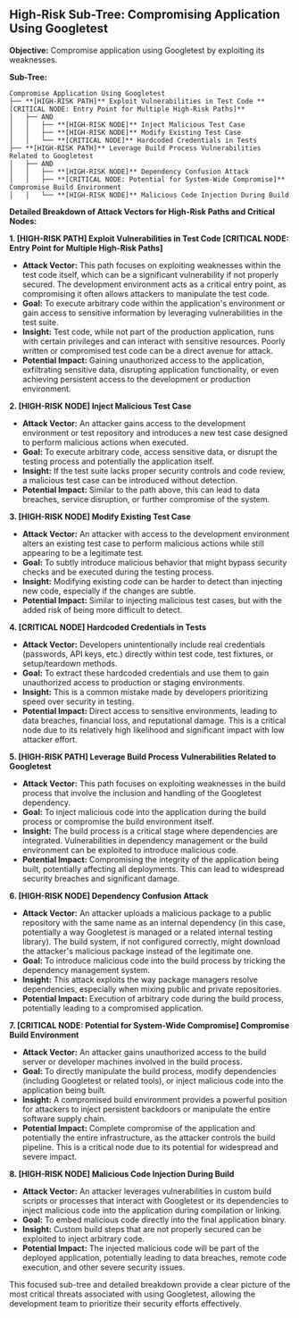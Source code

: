 ## High-Risk Sub-Tree: Compromising Application Using Googletest

**Objective:** Compromise application using Googletest by exploiting its weaknesses.

**Sub-Tree:**

```
Compromise Application Using Googletest
├── **[HIGH-RISK PATH]** Exploit Vulnerabilities in Test Code **[CRITICAL NODE: Entry Point for Multiple High-Risk Paths]**
│   ├── AND
│   │   ├── **[HIGH-RISK NODE]** Inject Malicious Test Case
│   │   ├── **[HIGH-RISK NODE]** Modify Existing Test Case
│   │   └── **[CRITICAL NODE]** Hardcoded Credentials in Tests
├── **[HIGH-RISK PATH]** Leverage Build Process Vulnerabilities Related to Googletest
│   ├── AND
│   │   ├── **[HIGH-RISK NODE]** Dependency Confusion Attack
│   │   ├── **[CRITICAL NODE: Potential for System-Wide Compromise]** Compromise Build Environment
│   │   └── **[HIGH-RISK NODE]** Malicious Code Injection During Build
```

**Detailed Breakdown of Attack Vectors for High-Risk Paths and Critical Nodes:**

**1. [HIGH-RISK PATH] Exploit Vulnerabilities in Test Code [CRITICAL NODE: Entry Point for Multiple High-Risk Paths]**

* **Attack Vector:** This path focuses on exploiting weaknesses within the test code itself, which can be a significant vulnerability if not properly secured. The development environment acts as a critical entry point, as compromising it often allows attackers to manipulate the test code.
* **Goal:** To execute arbitrary code within the application's environment or gain access to sensitive information by leveraging vulnerabilities in the test suite.
* **Insight:** Test code, while not part of the production application, runs with certain privileges and can interact with sensitive resources. Poorly written or compromised test code can be a direct avenue for attack.
* **Potential Impact:**  Gaining unauthorized access to the application, exfiltrating sensitive data, disrupting application functionality, or even achieving persistent access to the development or production environment.

**2. [HIGH-RISK NODE] Inject Malicious Test Case**

* **Attack Vector:** An attacker gains access to the development environment or test repository and introduces a new test case designed to perform malicious actions when executed.
* **Goal:** To execute arbitrary code, access sensitive data, or disrupt the testing process and potentially the application itself.
* **Insight:** If the test suite lacks proper security controls and code review, a malicious test case can be introduced without detection.
* **Potential Impact:**  Similar to the path above, this can lead to data breaches, service disruption, or further compromise of the system.

**3. [HIGH-RISK NODE] Modify Existing Test Case**

* **Attack Vector:** An attacker with access to the development environment alters an existing test case to perform malicious actions while still appearing to be a legitimate test.
* **Goal:** To subtly introduce malicious behavior that might bypass security checks and be executed during the testing process.
* **Insight:** Modifying existing code can be harder to detect than injecting new code, especially if the changes are subtle.
* **Potential Impact:**  Similar to injecting malicious test cases, but with the added risk of being more difficult to detect.

**4. [CRITICAL NODE] Hardcoded Credentials in Tests**

* **Attack Vector:** Developers unintentionally include real credentials (passwords, API keys, etc.) directly within test code, test fixtures, or setup/teardown methods.
* **Goal:** To extract these hardcoded credentials and use them to gain unauthorized access to production or staging environments.
* **Insight:** This is a common mistake made by developers prioritizing speed over security in testing.
* **Potential Impact:**  Direct access to sensitive environments, leading to data breaches, financial loss, and reputational damage. This is a critical node due to its relatively high likelihood and significant impact with low attacker effort.

**5. [HIGH-RISK PATH] Leverage Build Process Vulnerabilities Related to Googletest**

* **Attack Vector:** This path focuses on exploiting weaknesses in the build process that involve the inclusion and handling of the Googletest dependency.
* **Goal:** To inject malicious code into the application during the build process or compromise the build environment itself.
* **Insight:** The build process is a critical stage where dependencies are integrated. Vulnerabilities in dependency management or the build environment can be exploited to introduce malicious code.
* **Potential Impact:**  Compromising the integrity of the application being built, potentially affecting all deployments. This can lead to widespread security breaches and significant damage.

**6. [HIGH-RISK NODE] Dependency Confusion Attack**

* **Attack Vector:** An attacker uploads a malicious package to a public repository with the same name as an internal dependency (in this case, potentially a way Googletest is managed or a related internal testing library). The build system, if not configured correctly, might download the attacker's malicious package instead of the legitimate one.
* **Goal:** To introduce malicious code into the build process by tricking the dependency management system.
* **Insight:** This attack exploits the way package managers resolve dependencies, especially when mixing public and private repositories.
* **Potential Impact:**  Execution of arbitrary code during the build process, potentially leading to a compromised application.

**7. [CRITICAL NODE: Potential for System-Wide Compromise] Compromise Build Environment**

* **Attack Vector:** An attacker gains unauthorized access to the build server or developer machines involved in the build process.
* **Goal:** To directly manipulate the build process, modify dependencies (including Googletest or related tools), or inject malicious code into the application being built.
* **Insight:** A compromised build environment provides a powerful position for attackers to inject persistent backdoors or manipulate the entire software supply chain.
* **Potential Impact:**  Complete compromise of the application and potentially the entire infrastructure, as the attacker controls the build pipeline. This is a critical node due to its potential for widespread and severe impact.

**8. [HIGH-RISK NODE] Malicious Code Injection During Build**

* **Attack Vector:** An attacker leverages vulnerabilities in custom build scripts or processes that interact with Googletest or its dependencies to inject malicious code into the application during compilation or linking.
* **Goal:** To embed malicious code directly into the final application binary.
* **Insight:** Custom build steps that are not properly secured can be exploited to inject arbitrary code.
* **Potential Impact:**  The injected malicious code will be part of the deployed application, potentially leading to data breaches, remote code execution, and other severe security issues.

This focused sub-tree and detailed breakdown provide a clear picture of the most critical threats associated with using Googletest, allowing the development team to prioritize their security efforts effectively.